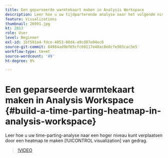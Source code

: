 ```yaml
---
title: Een geparseerde warmtekaart maken in Analysis Workspace
description: Leer hoe u uw tijdparterende analyse naar het volgende niveau kunt brengen door een heatmap visualisatie van gedrag te creëren.
feature: Visualizations
thumbnail: 26991.jpg
kt: 2813
role: User
level: Beginner
exl-id: 1bf591a4-fdce-4053-80d4-a9cd87e04ec6
source-git-commit: 84984ad9bf65cfc69117e40ac0e0cfe503cac5e5
workflow-type: tm+mt
source-wordcount: '49'
ht-degree: 0%

---
```


# Een geparseerde warmtekaart maken in Analysis Workspace {#build-a-time-parting-heatmap-in-analysis-workspace}

Leer hoe u uw time-parting-analyse naar een hoger niveau kunt verplaatsen door een heatmap te maken [!UICONTROL visualization] van gedrag.

>[!VIDEO](https://video.tv.adobe.com/v/26991/?quality=12&learn=on)
